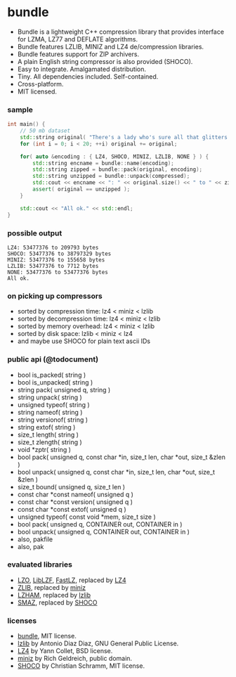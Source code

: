 bundle
======

- Bundle is a lightweight C++ compression library that provides interface for LZMA, LZ77 and DEFLATE algorithms.
- Bundle features LZLIB, MINIZ and LZ4 de/compression libraries.
- Bundle features support for ZIP archivers.
- A plain English string compressor is also provided (SHOCO).
- Easy to integrate. Amalgamated distribution.
- Tiny. All dependencies included. Self-contained.
- Cross-platform.
- MIT licensed.

### sample
```c++
int main() {
    // 50 mb dataset
    std::string original( "There's a lady who's sure all that glitters is gold" );
    for (int i = 0; i < 20; ++i) original += original;

    for( auto &encoding : { LZ4, SHOCO, MINIZ, LZLIB, NONE } ) {
        std::string encname = bundle::name(encoding);
        std::string zipped = bundle::pack(original, encoding);
        std::string unzipped = bundle::unpack(compressed);
        std::cout << encname << ": " << original.size() << " to " << zipped.size() << " bytes" << std::endl;
        assert( original == unzipped );
    }

    std::cout << "All ok." << std::endl;
}
```

### possible output
```
LZ4: 53477376 to 209793 bytes
SHOCO: 53477376 to 38797329 bytes
MINIZ: 53477376 to 155658 bytes
LZLIB: 53477376 to 7712 bytes
NONE: 53477376 to 53477376 bytes
All ok.
```

### on picking up compressors
- sorted by compression time: lz4 < miniz < lzlib
- sorted by decompression time: lz4 < miniz < lzlib
- sorted by memory overhead: lz4 < miniz < lzlib
- sorted by disk space: lzlib < miniz < lz4
- and maybe use SHOCO for plain text ascii IDs

### public api (@todocument)
- bool is_packed( string )
- bool is_unpacked( string )
- string pack( unsigned q, string )
- string unpack( string )
- unsigned typeof( string )
- string nameof( string )
- string versionof( string )
- string extof( string )
- size_t length( string )
- size_t zlength( string )
- void *zptr( string )
- bool pack( unsigned q, const char *in, size_t len, char *out, size_t &zlen )
- bool unpack( unsigned q, const char *in, size_t len, char *out, size_t &zlen )
- size_t bound( unsigned q, size_t len )
- const char *const nameof( unsigned q )
- const char *const version( unsigned q )
- const char *const extof( unsigned q )
- unsigned typeof( const void *mem, size_t size )
- bool pack( unsigned q, CONTAINER out, CONTAINER in )
- bool unpack( unsigned q, CONTAINER out, CONTAINER in )
- also, pakfile
- also, pak

### evaluated libraries
- [LZO](http://www.oberhumer.com/opensource/lzo/), [LibLZF](http://freshmeat.net/projects/liblzf), [FastLZ](http://fastlz.org/), replaced by [LZ4](https://code.google.com/p/lz4/)
- [ZLIB](http://www.zlib.net/), replaced by [miniz](https://code.google.com/p/miniz/)
- [LZHAM](https://code.google.com/p/lzham/), replaced by [lzlib](http://www.nongnu.org/lzip/lzlib.html)
- [SMAZ](https://github.com/antirez/smaz), replaced by [SHOCO](https://github.com/Ed-von-Schleck/shoco)

### licenses
- [bundle](https://github.com/r-lyeh/bundle), MIT license.
- [lzlib](http://www.nongnu.org/lzip/lzlib.html) by Antonio Diaz Diaz, GNU General Public License.
- [LZ4](https://code.google.com/p/lz4/) by Yann Collet, BSD license.
- [miniz](https://code.google.com/p/miniz/) by Rich Geldreich, public domain.
- [SHOCO](https://github.com/Ed-von-Schleck/shoco) by Christian Schramm, MIT license.
